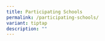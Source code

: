 ```yaml
---
title: Participating Schools
permalink: /participating-schools/
variant: tiptap
description: ""
---
```

